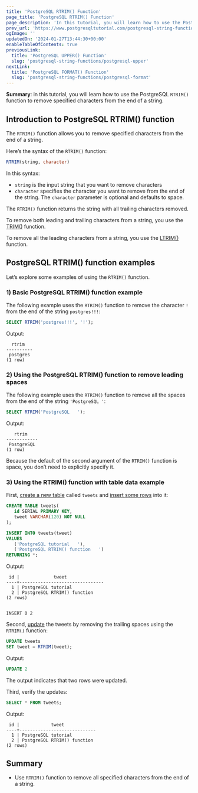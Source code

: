 ```yaml
---
title: 'PostgreSQL RTRIM() Function'
page_title: 'PostgreSQL RTRIM() Function'
page_description: 'In this tutorial, you will learn how to use the PostgreSQL RTRIM() function to remove specified characters from the end of a string.'
prev_url: 'https://www.postgresqltutorial.com/postgresql-string-functions/postgresql-rtrim/'
ogImage: ''
updatedOn: '2024-01-27T13:44:30+00:00'
enableTableOfContents: true
previousLink:
  title: 'PostgreSQL UPPER() Function'
  slug: 'postgresql-string-functions/postgresql-upper'
nextLink:
  title: 'PostgreSQL FORMAT() Function'
  slug: 'postgresql-string-functions/postgresql-format'
---
```


**Summary**: in this tutorial, you will learn how to use the PostgreSQL `RTRIM()` function to remove specified characters from the end of a string.

## Introduction to PostgreSQL RTRIM() function

The `RTRIM()` function allows you to remove specified characters from the end of a string.

Here’s the syntax of the `RTRIM()` function:

```sql
RTRIM(string, character)
```

In this syntax:

- `string` is the input string that you want to remove characters
- `character` specifies the character you want to remove from the end of the string. The `character` parameter is optional and defaults to space.

The `RTRIM()` function returns the string with all trailing characters removed.

To remove both leading and trailing characters from a string, you use the [TRIM()](postgresql-trim-function) function.

To remove all the leading characters from a string, you use the [LTRIM()](postgresql-ltrim) function.

## PostgreSQL RTRIM() function examples

Let’s explore some examples of using the `RTRIM()` function.

### 1\) Basic PostgreSQL RTRIM() function example

The following example uses the `RTRIM()` function to remove the character `!` from the end of the string `postgres!!!`:

```sql
SELECT RTRIM('postgres!!!', '!');
```

Output:

```text
  rtrim
----------
 postgres
(1 row)
```

### 2\) Using the PostgreSQL RTRIM() function to remove leading spaces

The following example uses the `RTRIM()` function to remove all the spaces from the end of the string `'PostgreSQL '`:

```sql
SELECT RTRIM('PostgreSQL   ');
```

Output:

```text
   rtrim
------------
 PostgreSQL
(1 row)

```

Because the default of the second argument of the `RTRIM()` function is space, you don’t need to explicitly specify it.

### 3\) Using the RTRIM() function with table data example

First, [create a new table](../postgresql-tutorial/postgresql-create-table) called `tweets` and [insert some rows](../postgresql-tutorial/postgresql-insert-multiple-rows) into it:

```sql
CREATE TABLE tweets(
   id SERIAL PRIMARY KEY,
   tweet VARCHAR(120) NOT NULL
);

INSERT INTO tweets(tweet)
VALUES
   ('PostgreSQL tutorial   '),
   ('PostgreSQL RTRIM() function   ')
RETURNING *;
```

Output:

```text
 id |             tweet
----+--------------------------------
  1 | PostgreSQL tutorial
  2 | PostgreSQL RTRIM() function
(2 rows)


INSERT 0 2
```

Second, [update](../postgresql-tutorial/postgresql-update) the tweets by removing the trailing spaces using the `RTRIM()` function:

```sql
UPDATE tweets
SET tweet = RTRIM(tweet);
```

Output:

```sql
UPDATE 2
```

The output indicates that two rows were updated.

Third, verify the updates:

```sql
SELECT * FROM tweets;
```

Output:

```text
 id |            tweet
----+-----------------------------
  1 | PostgreSQL tutorial
  2 | PostgreSQL RTRIM() function
(2 rows)
```

## Summary

- Use `RTRIM()` function to remove all specified characters from the end of a string.
